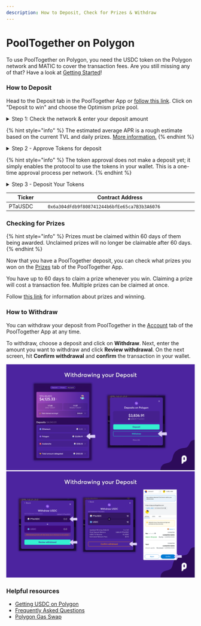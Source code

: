 ```yaml
---
description: How to Deposit, Check for Prizes & Withdraw
---
```


# PoolTogether on Polygon

To use PoolTogether on Polygon, you need the USDC token on the Polygon network and MATIC to cover the transaction fees. Are you still missing any of that? Have a look at [Getting Started](../../welcome/getting-started.md)!

### How to Deposit

Head to the Deposit tab in the PoolTogether App or [follow this link](https://app.pooltogether.com/deposit?network=polygon). Click on "Deposit to win" and choose the Optimism prize pool.

<details>

<summary>Step 1: Check the network &#x26; enter your deposit amount</summary>

First, make sure your wallet is on the Polygon network. Enter the amount of USDC you want to deposit and click on **Review deposit**.

</details>

{% hint style="info" %}
The estimated average APR is a rough estimate based on the current TVL and daily prizes. [More information.](../../welcome/faq.md#what-is-the-prize-apr)
{% endhint %}

<details>

<summary>Step 2 - Approve Tokens for deposit</summary>

To deposit into the Prize Pool, you need to allow the PoolTogether protocol to access the USDC tokens in your wallet. This happens through an approval transaction to the PoolTogether Prize Pool contracts.

Click on **Confirm approval** in the PoolTogether App and **confirm** the transaction in your wallet.

</details>

{% hint style="info" %}
The token approval does not make a deposit yet; it simply enables the protocol to use the tokens in your wallet. This is a one-time approval process per network.&#x20;
{% endhint %}

<details>

<summary>Step 3 - Deposit Your Tokens</summary>

The "Deposit Confirmation" screen will automatically load after the approval transaction is completed. Click on **Confirm deposit** and **confirm** the deposit transaction in your wallet.&#x20;

After the transaction has been submitted, you will be forwarded to the "Deposit submitted" screen. You are now eligible for all future draws.&#x20;

To reflect your PoolTogether deposit, you will receive the [PTaUSDC](https://polygonscan.com/token/0x6a304dFdb9f808741244b6bfEe65ca7B3b3A6076) ticket token. You can add it to your wallet with the information below:

</details>

<table><thead><tr><th width="150">Ticker</th><th width="588.4285714285713">Contract Address</th></tr></thead><tbody><tr><td>PTaUSDC</td><td><code>0x6a304dFdb9f808741244b6bfEe65ca7B3b3A6076</code></td></tr></tbody></table>

### Checking for Prizes

{% hint style="info" %}
Prizes must be claimed within 60 days of them being awarded. Unclaimed prizes will no longer be claimable after 60 days.&#x20;
{% endhint %}

Now that you have a PoolTogether deposit, you can check what prizes you won on the [Prizes](https://app.pooltogether.com/prizes) tab of the PoolTogether App.&#x20;

You have up to 60 days to claim a prize whenever you win. Claiming a prize will cost a transaction fee. Multiple prizes can be claimed at once.&#x20;

Follow [this link](../../welcome/faq.md#prizes-and-winning) for information about prizes and winning.

### How to Withdraw

You can withdraw your deposit from PoolTogether in the [Account](https://app.pooltogether.com/account) tab of the PoolTogether App at any time.

To withdraw, choose a deposit and click on **Withdraw**. Next, enter the amount you want to withdraw and click **Review withdrawal**. On the next screen, hit **Confirm withdrawal** and **confirm** the transaction in your wallet.

![](<../../.gitbook/assets/Deposit (9).png>) ![](<../../.gitbook/assets/Deposit (10).png>)

### Helpful resources

* [Getting USDC on Polygon](getting-usdc-on-polygon.md)
* [Frequently Asked Questions](../../welcome/faq.md)
* [Polygon Gas Swap](https://wallet.polygon.technology/gas-swap/)
